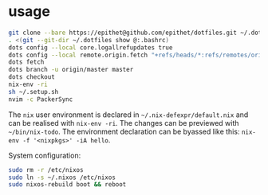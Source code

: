# usage

```sh
git clone --bare https://epithet@github.com/epithet/dotfiles.git ~/.dotfiles
. <(git --git-dir ~/.dotfiles show @:.bashrc)
dots config --local core.logallrefupdates true
dots config --local remote.origin.fetch "+refs/heads/*:refs/remotes/origin/*"
dots fetch
dots branch -u origin/master master
dots checkout
nix-env -ri
sh ~/.setup.sh
nvim -c PackerSync
```

The `nix` user environment is declared in `~/.nix-defexpr/default.nix`
and can be realised with `nix-env -ri`.
The changes can be previewed with `~/bin/nix-todo`.
The environment declaration can be byassed like this:
`nix-env -f '<nixpkgs>' -iA hello`.

System configuration:
```sh
sudo rm -r /etc/nixos
sudo ln -s ~/.nixos /etc/nixos
sudo nixos-rebuild boot && reboot
```
